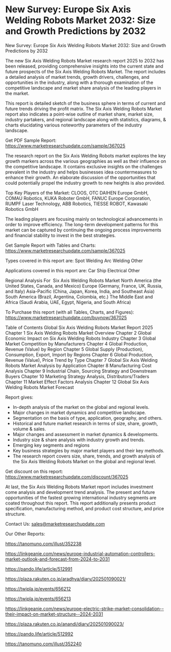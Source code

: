 # New Survey: Europe Six Axis Welding Robots Market 2032: Size and Growth Predictions by 2032

New Survey: Europe Six Axis Welding Robots Market 2032: Size and Growth Predictions by 2032

The new Six Axis Welding Robots Market research report 2025 to 2032 has been released, providing comprehensive insights into the current state and future prospects of the Six Axis Welding Robots Market. The report includes a detailed analysis of market trends, growth drivers, challenges, and opportunities in the industry, along with a thorough examination of the competitive landscape and market share analysis of the leading players in the market.

This report is detailed sketch of the business sphere in terms of current and future trends driving the profit matrix. The Six Axis Welding Robots Market report also indicates a point-wise outline of market share, market size, industry partakers, and regional landscape along with statistics, diagrams, & charts elucidating various noteworthy parameters of the industry landscape.

Get PDF Sample Report: https://www.marketresearchupdate.com/sample/367025

The research report on the Six Axis Welding Robots market explores the key growth markers across the various geographies as well as their influence on the competitive landscape. It contains exclusive insights on the challenges prevalent in the industry and helps businesses idea countermeasures to enhance their growth. An elaborate discussion of the opportunities that could potentially propel the industry growth to new heights is also provided.

Top Key Players of the Market:
CLOOS, OTC DAIHEN Europe GmbH, COMAU Robotics, KUKA Roboter GmbH, FANUC Europe Corporation, RUMPF Laser Technology, ABB Robotics, TIESSE ROBOT, Kawasaki Robotics GmbH


The leading players are focusing mainly on technological advancements in order to improve efficiency. The long-term development patterns for this market can be captured by continuing the ongoing process improvements and financial stability to invest in the best strategies.

Get Sample Report with Tables and Charts: https://www.marketresearchupdate.com/sample/367025

Types covered in this report are:
Spot Welding
Arc Welding
Other


Applications covered in this report are:
Car
Ship
Electrical
Other


Regional Analysis For  Six Axis Welding Robots Market
North America (the United States, Canada, and Mexico)
Europe (Germany, France, UK, Russia, and Italy)
Asia-Pacific (China, Japan, Korea, India, and Southeast Asia)
South America (Brazil, Argentina, Colombia, etc.)
The Middle East and Africa (Saudi Arabia, UAE, Egypt, Nigeria, and South Africa)

To Purchase this report (with all Tables, Charts, and Figures): https://www.marketresearchupdate.com/buynow/367025

Table of Contents
Global Six Axis Welding Robots Market Report 2025
Chapter 1 Six Axis Welding Robots Market Overview
Chapter 2 Global Economic Impact on Six Axis Welding Robots Industry
Chapter 3 Global Market Competition by Manufacturers
Chapter 4 Global Production, Revenue (Value) by Region
Chapter 5 Global Supply (Production), Consumption, Export, Import by Regions
Chapter 6 Global Production, Revenue (Value), Price Trend by Type
Chapter 7 Global Six Axis Welding Robots Market Analysis by Application
Chapter 8 Manufacturing Cost Analysis
Chapter 9 Industrial Chain, Sourcing Strategy and Downstream Buyers
Chapter 10 Marketing Strategy Analysis, Distributors/Traders
Chapter 11 Market Effect Factors Analysis
Chapter 12 Global Six Axis Welding Robots Market Forecast

Report gives:

- In-depth analysis of the market on the global and regional levels.
- Major changes in market dynamics and competitive landscape.
- Segmentation on the basis of type, application, geography, and others.
- Historical and future market research in terms of size, share, growth, volume & sales.
- Major changes and assessment in market dynamics & developments.
- Industry size & share analysis with industry growth and trends.
- Emerging key segments and regions
- Key business strategies by major market players and their key methods.
- The research report covers size, share, trends, and growth analysis of the Six Axis Welding Robots Market on the global and regional level.

Get discount on this report: https://www.marketresearchupdate.com/discount/367025

At last, the Six Axis Welding Robots Market report includes investment come analysis and development trend analysis. The present and future opportunities of the fastest growing international industry segments are coated throughout this report. This report additionally presents product specification, manufacturing method, and product cost structure, and price structure.

Contact Us:
sales@marketresearchupdate.com

Our Other Reports:

https://tanomuno.com/illust/352238

https://linkgeanie.com/news/europe-industrial-automation-controllers-market-outlook-and-forecast-from-2024-to-2031

https://pando.life/article/512991

https://plaza.rakuten.co.jp/aradhya/diary/202501090021/

https://twipla.jp/events/656212

https://twipla.jp/events/656213

https://linkgeanie.com/news/europe-electric-strike-market-consolidation--their-impact-on-market-structure--2024-2031

https://plaza.rakuten.co.jp/anandi/diary/202501090023/

https://pando.life/article/512992

https://tanomuno.com/illust/352240
